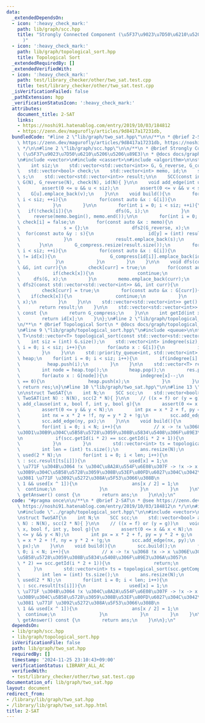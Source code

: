 ```yaml
---
data:
  _extendedDependsOn:
  - icon: ':heavy_check_mark:'
    path: lib/graph/scc.hpp
    title: "Strongly Connected Component (\u5F37\u9023\u7D50\u6210\u5206\u5206\u89E3\
      )"
  - icon: ':heavy_check_mark:'
    path: lib/graph/topological_sort.hpp
    title: Topological Sort
  _extendedRequiredBy: []
  _extendedVerifiedWith:
  - icon: ':heavy_check_mark:'
    path: test/library_checker/other/two_sat.test.cpp
    title: test/library_checker/other/two_sat.test.cpp
  _isVerificationFailed: false
  _pathExtension: hpp
  _verificationStatusIcon: ':heavy_check_mark:'
  attributes:
    document_title: 2-SAT
    links:
    - https://noshi91.hatenablog.com/entry/2019/10/03/184812
    - https://zenn.dev/magurofly/articles/9d8417a17231db,
  bundledCode: "#line 2 \"lib/graph/two_sat.hpp\"\n\n/**\n * @brief 2-SAT\n * @see\
    \ https://zenn.dev/magurofly/articles/9d8417a17231db, https://noshi91.hatenablog.com/entry/2019/10/03/184812\n\
    \ */\n\n#line 2 \"lib/graph/scc.hpp\"\n\n/**\n * @brief Strongly Connected Component\
    \ (\u5F37\u9023\u7D50\u6210\u5206\u5206\u89E3)\n * @docs docs/graph/scc.md\n */\n\
    \n#include <vector>\n#include <cassert>\n#include <algorithm>\n\nstruct SCC{\n\
    \    int siz;\n    std::vector<std::vector<int>> G, G_reverse, G_compress;\n \
    \   std::vector<bool> check;\n    std::vector<int> memo, id;\n    std::vector<int>\
    \ s;\n    std::vector<std::vector<int>> result;\n\n    SCC(const int N) : siz(N),\
    \ G(N), G_reverse(N), check(N), id(N){ }\n\n    void add_edge(int u, int v){\n\
    \        assert(0 <= u && u < siz);\n        assert(0 <= v && v < siz);\n    \
    \    G[u].emplace_back(v);\n    }\n\n    void build(){\n        for(int i = 0;\
    \ i < siz; ++i){\n            for(const auto &x : G[i]){\n                G_reverse[x].emplace_back(i);\n\
    \            }\n        }\n\n        for(int i = 0; i < siz; ++i){\n         \
    \   if(!check[i]){\n                dfs(G, i);\n            }\n        }\n   \
    \     reverse(memo.begin(), memo.end());\n\n        for(int i = 0; i < siz; ++i)\
    \ check[i] = false;\n        for(const auto &x : memo){\n            if(!check[x]){\n\
    \                s = {};\n                dfs2(G_reverse, x);\n              \
    \  for(const auto &y : s){\n                    id[y] = (int) result.size();\n\
    \                }\n                result.emplace_back(s);\n            }\n \
    \       }\n\n        G_compress.resize(result.size());\n        for(int i = 0;\
    \ i < siz; ++i){\n            for(const auto &x : G[i]){\n                if(id[i]\
    \ != id[x]){\n                    G_compress[id[i]].emplace_back(id[x]);\n   \
    \             }\n            }\n        }\n    }\n\n    void dfs(const std::vector<std::vector<int>>\
    \ &G, int curr){\n        check[curr] = true;\n        for(const auto &x : G[curr]){\n\
    \            if(check[x]){\n                continue;\n            }\n       \
    \     dfs(G, x);\n        }\n        memo.emplace_back(curr);\n    }\n\n    void\
    \ dfs2(const std::vector<std::vector<int>> &G, int curr){\n        s.emplace_back(curr);\n\
    \        check[curr] = true;\n        for(const auto &x : G[curr]){\n        \
    \    if(check[x]){\n                continue;\n            }\n            dfs2(G,\
    \ x);\n        }\n    }\n\n    std::vector<std::vector<int>> get() const {\n \
    \       return result;\n    }\n\n    std::vector<std::vector<int>> getCompressed()\
    \ const {\n        return G_compress;\n    }\n\n    int getId(int x) const {\n\
    \        return id[x];\n    }\n};\n#line 2 \"lib/graph/topological_sort.hpp\"\n\
    \n/**\n * @brief Topological Sort\n * @docs docs/graph/topological_sort.md\n */\n\
    \n#line 9 \"lib/graph/topological_sort.hpp\"\n#include <queue>\n\ntemplate <typename\
    \ T>\nstd::vector<T> topological_sort(const std::vector<std::vector<T>> &G){\n\
    \    int siz = (int) G.size();\n    std::vector<int> indegree(siz);\n    for(int\
    \ i = 0; i < siz; i++){\n        for(auto x : G[i]){\n            indegree[x]++;\n\
    \        }\n    }\n\n    std::priority_queue<int, std::vector<int>, std::greater<int>>\
    \ heap;\n    for(int i = 0; i < siz; i++){\n        if(indegree[i] == 0){\n  \
    \          heap.push(i);\n        }\n    }\n\n    std::vector<T> res;\n    while(!heap.empty()){\n\
    \        int node = heap.top();\n        heap.pop();\n        res.push_back(node);\n\
    \        for(auto x : G[node]){\n            indegree[x]--;\n            if(indegree[x]\
    \ == 0){\n                heap.push(x);\n            }\n        }\n    }\n   \
    \ return res;\n}\n#line 10 \"lib/graph/two_sat.hpp\"\n\n#line 13 \"lib/graph/two_sat.hpp\"\
    \n\nstruct TwoSAT{\n    int N;\n    SCC scc;\n    std::vector<bool> ans;\n   \
    \ TwoSAT(int N) : N(N), scc(2 * N){ }\n\n    // ((x = f) or (y = g))\n    void\
    \ add_clause(int x, bool f, int y, bool g){\n        assert(0 <= x && x < N);\n\
    \        assert(0 <= y && y < N);\n        int px = x * 2 + f, py = y * 2 + g;\n\
    \        int nx = x * 2 + !f, ny = y * 2 + !g;\n        scc.add_edge(nx, py);\n\
    \        scc.add_edge(ny, px);\n    }\n\n    void build(){\n        scc.build();\n\
    \        for(int i = 0; i < N; i++){\n            // x -> !x \u3068 !x -> x \u306E\
    \u30D1\u30B9\u304C\u5B58\u5728\u3059\u308B\u5834\u5408\u306F\u89E3\u306A\u3057\
    \n            if(scc.getId(i * 2) == scc.getId(i * 2 + 1)){\n                return;\n\
    \            }\n        }\n        std::vector<int> ts = topological_sort(scc.getCompressed());\n\
    \        int len = (int) ts.size();\n        ans.resize(N);\n        std::vector<bool>\
    \ used(2 * N);\n        for(int i = 0; i < len; i++){\n            for(auto x\
    \ : scc.result[ts[i]]){\n                used[x] = 1;\n                // x \u304C\
    \ \u771F \u304B\u3064 !x \u304C\u8A2A\u554F\u6E08\u307F -> !x -> x \u306E\u30D1\
    \u30B9\u304C\u5B58\u5728\u3059\u308B\u53EF\u80FD\u6027\u304C\u3042\u308B\u305F\
    \u3081 \u771F \u3092\u5272\u308A\u5F53\u3066\u308B\n                if(x % 2 ==\
    \ 1 && used[x ^ 1]){\n                    ans[x / 2] = 1;\n                  \
    \  continue;\n                }\n            }\n        }\n    }\n\n    std::vector<bool>\
    \ getAnswer() const {\n        return ans;\n    }\n\n};\n"
  code: "#pragma once\n\n/**\n * @brief 2-SAT\n * @see https://zenn.dev/magurofly/articles/9d8417a17231db,\
    \ https://noshi91.hatenablog.com/entry/2019/10/03/184812\n */\n\n#include \"../graph/scc.hpp\"\
    \n#include \"../graph/topological_sort.hpp\"\n\n#include <vector>\n#include <cassert>\n\
    \nstruct TwoSAT{\n    int N;\n    SCC scc;\n    std::vector<bool> ans;\n    TwoSAT(int\
    \ N) : N(N), scc(2 * N){ }\n\n    // ((x = f) or (y = g))\n    void add_clause(int\
    \ x, bool f, int y, bool g){\n        assert(0 <= x && x < N);\n        assert(0\
    \ <= y && y < N);\n        int px = x * 2 + f, py = y * 2 + g;\n        int nx\
    \ = x * 2 + !f, ny = y * 2 + !g;\n        scc.add_edge(nx, py);\n        scc.add_edge(ny,\
    \ px);\n    }\n\n    void build(){\n        scc.build();\n        for(int i =\
    \ 0; i < N; i++){\n            // x -> !x \u3068 !x -> x \u306E\u30D1\u30B9\u304C\
    \u5B58\u5728\u3059\u308B\u5834\u5408\u306F\u89E3\u306A\u3057\n            if(scc.getId(i\
    \ * 2) == scc.getId(i * 2 + 1)){\n                return;\n            }\n   \
    \     }\n        std::vector<int> ts = topological_sort(scc.getCompressed());\n\
    \        int len = (int) ts.size();\n        ans.resize(N);\n        std::vector<bool>\
    \ used(2 * N);\n        for(int i = 0; i < len; i++){\n            for(auto x\
    \ : scc.result[ts[i]]){\n                used[x] = 1;\n                // x \u304C\
    \ \u771F \u304B\u3064 !x \u304C\u8A2A\u554F\u6E08\u307F -> !x -> x \u306E\u30D1\
    \u30B9\u304C\u5B58\u5728\u3059\u308B\u53EF\u80FD\u6027\u304C\u3042\u308B\u305F\
    \u3081 \u771F \u3092\u5272\u308A\u5F53\u3066\u308B\n                if(x % 2 ==\
    \ 1 && used[x ^ 1]){\n                    ans[x / 2] = 1;\n                  \
    \  continue;\n                }\n            }\n        }\n    }\n\n    std::vector<bool>\
    \ getAnswer() const {\n        return ans;\n    }\n\n};\n"
  dependsOn:
  - lib/graph/scc.hpp
  - lib/graph/topological_sort.hpp
  isVerificationFile: false
  path: lib/graph/two_sat.hpp
  requiredBy: []
  timestamp: '2024-11-25 23:10:43+09:00'
  verificationStatus: LIBRARY_ALL_AC
  verifiedWith:
  - test/library_checker/other/two_sat.test.cpp
documentation_of: lib/graph/two_sat.hpp
layout: document
redirect_from:
- /library/lib/graph/two_sat.hpp
- /library/lib/graph/two_sat.hpp.html
title: 2-SAT
---
```

